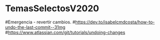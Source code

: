 # TemasSelectosV2020

#Emergencia - revertir cambios.
#https://dev.to/isabelcmdcosta/how-to-undo-the-last-commit--31mg
#https://www.atlassian.com/git/tutorials/undoing-changes
